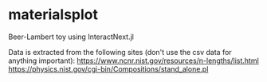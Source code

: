 # materialsplot
Beer-Lambert toy using InteractNext.jl

Data is extracted from the following sites (don't use the csv data for anything important):
https://www.ncnr.nist.gov/resources/n-lengths/list.html 
https://physics.nist.gov/cgi-bin/Compositions/stand_alone.pl

